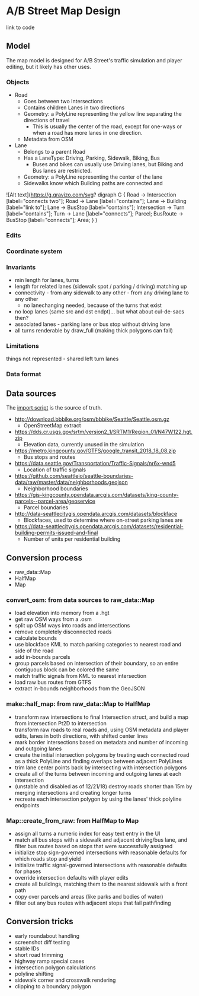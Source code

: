 # A/B Street Map Design

link to code

## Model

The map model is designed for A/B Street's traffic simulation and player
editing, but it likely has other uses.

### Objects

* Road
	* Goes between two Intersections
	* Contains children Lanes in two directions
	* Geometry: a PolyLine representing the yellow line separating the directions of travel
		- This is usually the center of the road, except for one-ways
		  or when a road has more lanes in one direction.
	* Metadata from OSM
* Lane
	* Belongs to a parent Road
	* Has a LaneType: Driving, Parking, Sidewalk, Biking, Bus
		- Buses and bikes can usually use Driving lanes, but Biking and
		  Bus lanes are restricted.
	* Geometry: a PolyLine representing the center of the lane
	* Sidewalks know which Building paths are connected and 

![Alt text](https://g.gravizo.com/svg?
  digraph G {
    Road -> Intersection [label="connects two"];
    Road -> Lane [label="contains"];
    Lane -> Building [label="link to"];
    Lane -> BusStop [label="contains"];
    Intersection -> Turn [label="contains"];
    Turn -> Lane [label="connects"];
    Parcel;
    BusRoute -> BusStop [label="connects"];
    Area;
  }
)

### Edits

### Coordinate system

### Invariants

- min length for lanes, turns
- length for related lanes (sidewalk spot / parking / driving) matching up
- connectivity
        - from any sidewalk to any other
        - from any driving lane to any other
	- no lanechanging needed, because of the turns that exist
- no loop lanes (same src and dst endpt)... but what about cul-de-sacs then?
- associated lanes
        - parking lane or bus stop without driving lane
- all turns renderable by draw_full (making thick polygons can fail)

### Limitations

things not represented
	- shared left turn lanes

### Data format

## Data sources

The [import
script](https://github.com/dabreegster/abstreet/blob/master/import.sh) is the
source of truth.

* http://download.bbbike.org/osm/bbbike/Seattle/Seattle.osm.gz
	* OpenStreetMap extract
* https://dds.cr.usgs.gov/srtm/version2_1/SRTM1/Region_01/N47W122.hgt.zip
	* Elevation data, currently unused in the simulation
* https://metro.kingcounty.gov/GTFS/google_transit_2018_18_08.zip
	* Bus stops and routes
* https://data.seattle.gov/Transportation/Traffic-Signals/nr6x-wnd5
	* Location of traffic signals
* https://github.com/seattleio/seattle-boundaries-data/raw/master/data/neighborhoods.geojson
	* Neighborhood boundaries
* https://gis-kingcounty.opendata.arcgis.com/datasets/king-county-parcels--parcel-area/geoservice
	* Parcel boundaries
* http://data-seattlecitygis.opendata.arcgis.com/datasets/blockface
	* Blockfaces, used to determine where on-street parking lanes are
* https://data-seattlecitygis.opendata.arcgis.com/datasets/residential-building-permits-issued-and-final
	* Number of units per residential building

## Conversion process

*   raw_data::Map
*   HalfMap
*   Map

### convert_osm: from data sources to raw_data::Map

- load elevation into memory from a .hgt
- get raw OSM ways from a .osm
- split up OSM ways into roads and intersections
- remove completely disconnected roads
- calculate bounds
- use blockface KML to match parking categories to nearest road and side of the
  road
- add in-bounds parcels
- group parcels based on intersection of their boundary, so an entire
  contiguous block can be colored the same
- match traffic signals from KML to nearest intersection
- load raw bus routes from GTFS
- extract in-bounds neighborhoods from the GeoJSON

### make::half_map: from raw_data::Map to HalfMap

- transform raw intersections to final Intersection struct, and build a map
  from intersection Pt2D to intersection
- transform raw roads to real roads and, using OSM metadata and player edits,
  lanes in both directions, with shifted center lines
- mark border intersections based on metadata and number of incoming and
  outgoing lanes
- create the initial intersection polygons by treating each connected road as a
  thick PolyLine and finding overlaps between adjacent PolyLines
- trim lane center points back by intersecting with intersection polygons
- create all of the turns between incoming and outgoing lanes at each
  intersection
- (unstable and disabled as of 12/21/18) destroy roads shorter than 15m by
  merging intersections and creating longer turns
- recreate each intersection polygon by using the lanes' thick polyline
  endpoints

### Map::create_from_raw: from HalfMap to Map

- assign all turns a numeric index for easy text entry in the UI
- match all bus stops with a sidewalk and adjacent driving/bus lane, and filter
  bus routes based on stops that were successfully assigned
- initialize stop sign-governed intersections with reasonable defaults for
  which roads stop and yield
- initialize traffic signal-governed intersections with reasonable defaults for
  phases
- override intersection defaults with player edits
- create all buildings, matching them to the nearest sidewalk with a front path
- copy over parcels and areas (like parks and bodies of water)
- filter out any bus routes with adjacent stops that fail pathfinding

## Conversion tricks

- early roundabout handling
- screenshot diff testing
- stable IDs
- short road trimming
- highway ramp special cases
- intersection polygon calculations
- polyline shifting
- sidewalk corner and crosswalk rendering
- clipping to a boundary polygon
